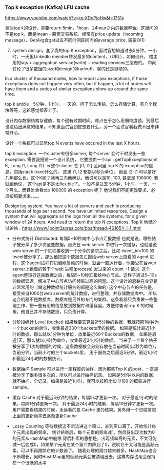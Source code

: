 
### Top k exception (Kafka) LFU cache

https://www.youtube.com/watch?v=kx-XDoPjoHw&t=1751s

类似top k的设计，需要return 5min，1hour，24hour之内的数据整合。这里问的不是top k，而是mean - 股票交易系统，经常有price update（incoming message），GetAvg会get过去不同时间区间内的average price. 需要O(1)

7. system design，套了壳的top K exception，面试官想知道过去5分钟，一小时，一天里LinkedIn member转发最多的content，（URL），如何设计。
楼主用的sqs + aggregation service(write) + reading services三层做的。
中间讨论了很多数据的size和design的tradeoff，聊的还是挺顺的。

In a cluster of thousand nodes, how to report Java exceptions, if those exceptions does not happen very often, 
but if happen, a lot of nodes will have them and a series of similar exceptions show up around the same time.

top k article，5分钟，1小时，一天的，问了怎么传输，怎么存储计算，有几个模块等等，这轮感觉都答上了。

设计内存数据结构存键值，每个键有过期时间。难点在于怎么用细粒度锁，到最后也没给出满意的结果，不知道面试官到底想要什么，另一个面试官看我做不出来非常开心。

设计一个系统可以显示top N events have occured in the last X hours.


top k exception.
  一个cluster有很多server, 每个server 会时不时发出一些exception. 需要我搭建一个设计系统， 它要提供一个api : getTopExceptions(int K, Long t1, Long t2).
  =>整个cluster 在 [t1, t2] 区间里 top K 的 exception的信息，包括stack trace什么的。
  这里 t1, t2 都是以秒为单位， 而且 t2-t1 可以是好几年那么长。这个K呢？我再三向他确认，他说可以是10, 100, 甚至是 100000. 我就跟他说，
  这个api是不是太flexible了。一般不是过去 5分钟，1小时，一天，一个月么。而且谁会看top 100000 的 exception 呢？ 他说我们不能更改要求，必须按照要求来。。。。
 
Design log system. You have a lot of servers and each is producing thousands of logs per second. You have unlimited resources. Design a system that will aggregate all the logs from all the systems, for a given window of 24 hours. And need to return the top N exceptions.
Top K 地里的讨论帖：https://www.1point3acres.com/bbs/thread-461654-1-1.html


- 分布式统计 Distributed: 每隔5~10秒向中心节点汇报数据
也就是说，哪些帖子被分享了多少次这些数据，首先在 web server 中进行一次缓存，也就是说web server的一个进程接收到一个分享的请求之后，比如 tweet_id=100 的tweet被分享了。那么他把这个数据先汇报给web server上跑着的 agent 进程，这个agent进程在机器刚启动的时候，就会一直运行着，他接受在台web server上跑着的若干个web 进程(process) 发过来的 count +1 请求. 这个agent整理好这些数据之后，每隔5~10秒汇报给中心节点。这样子通过5~10s的数据延迟，解决了中心节点访问频率过高的问题。这个设计的思路在业界是非常常用的（做这种数据统计服务的都是这么做的) 这个中心节点的任务是，接受来自1000台web server的统计数据，进行整理，并存储数据库中。
所以这台机器不是数据库。数据库是另外的专门的集群。这条机器只负责做一些整理工作，把一些有用的信息放到数据库和缓存里。方便你查询Top K 的时候用。他自己并不存储数据，只负责计算。

- 分阶段统计 Level (bucket)
如果我要去算最近5分钟的数据，我就按照1秒钟为一个bucket的单位，收集最近300个buckets里的数据。
如果是统计最近1小时的数据，那么就以1分钟为单位，收集最近60个Buckets的数据，
如果是最近1天，那么就以小时为单位，收集最近24小时的数据。
当来了一个某个帖子被分享了1次的数据的时候，这条数据被会分别存放在当前时间(以秒为单位），当前分钟，当前小时的三个buckets里，
用于服务之后最近5分钟，最近1小时和最近24小时的数据统计。

- 数据抽样 Sample
可以进行一定程度的抽样，因为那些Top K 的post，一定是被分享了很多很多次的，所以可以进行抽样记录。
如果是5分钟以内的数据，就不抽样，全记录。如果是最近1小时，就可以按照比如 1/100 的概率进行 sample。

- 缓存 Cache
对于最近5分钟的结果，每隔5s才更新一次。
对于最近1小时的结果，每隔1分钟更新一次。
对于最近24小时的结果，每隔10分钟才更新一次。
用户需要看结果的时候，永远看的是 Cache 里的结果。另外用一个进程按照上面的更新频率去逐渐更新Cache

- Lossy Counting 
等待数据流不断流进这个窗口，直到窗口满了，开始统计每个元素出现的频率，
统计结束后，每个元素的频率减1，然后将出现次数为0的元素从HashMap中删除
背后朴素的思想是，出现频率高的元素，不太可能减一后变成0，如果某个元素在某个窗口内降到了0，说明它不太可能是高频元素，可以不再跟踪它的计数器了。
随着处理的窗口越来越多，HashMap也会不断增长，同时HashMap里的低频元素会被清理出去，这样内存占用会保持在一个很低的水平
